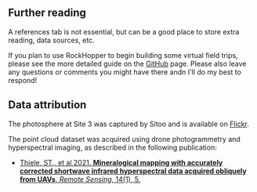 ## Further reading
A references tab is not essential, but can be a good place to store extra reading, data sources, etc.

If you plan to use RockHopper to begin building some virtual field trips, please see the more detailed guide on the [GitHub](https://github.com/samthiele/rockhopper) page. Please also leave any questions or comments you might have there andn I'll do my best to respond!

## Data attribution

The photosphere at Site 3 was captured by Sitoo and is available on [Flickr](https://www.flickr.com/photos/sitoo/35527170070). 

The point cloud dataset was acquired using drone photogrammetry and hyperspectral imaging, as described in the following publication:

- [Thiele, ST., et al 2021. **Mineralogical mapping with accurately corrected shortwave infrared hyperspectral data acquired obliquely from UAVs**. *Remote Sensing*, 14(1), 5.](https://www.mdpi.com/2072-4292/14/1/5)
